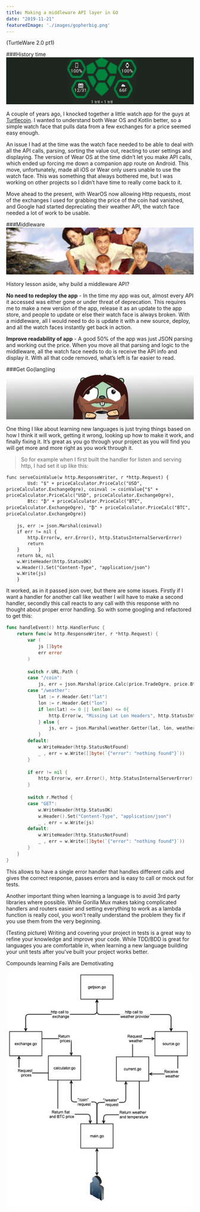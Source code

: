 ```yaml
---
title: Making a middleware API layer in GO 
date: "2019-11-21"
featuredImage: './images/gopherbig.png'
---
```

(TurtleWare 2.0 pt1)
<!-- end -->

###History time
![Watch](./images/trtlwear.png)

A couple of years ago, I knocked together a little watch app for the guys at <a href="https://turtlecoin.lol" target="_blank">Turtlecoin</a>. I wanted to understand both Wear OS and Kotlin better, so a simple watch face that pulls data from a few exchanges for a price seemed easy enough.

An issue I had at the time was the watch face needed to be able to deal with all the API calls, parsing, sorting the value out, reacting to user settings and displaying. The version of Wear OS at the time didn’t let you make API calls, which ended up forcing me down a companion app route on Android. This move, unfortunately, made all iOS or Wear only users unable to use the watch face. This was something that always bothered me, but I was working on other projects so I didn’t have time to really come back to it. 

Move ahead to the present, with WearOS now allowing Http requests, most of the exchanges I used for grabbing the price of the coin had vanished, and Google had started depreciating their weather API, the watch face needed a lot of work to be usable.

###Middleware
![MiddleMan](./images/mmim.png)

History lesson aside, why build a middleware API?

**No need to redeploy the app** - In the time my app was out, almost every API it accessed was either gone or under threat of deprecation. This requires me to make a new version of the app, release it as an update to the app store, and people to update or else their watch face is always broken. With a middleware, all I would need to do is update it with a new source, deploy, and all the watch faces instantly get back in action.

**Improve readability of app** - A good 50% of the app was just JSON parsing and working out the price. When you move all that parsing and logic to the middleware, all the watch face needs to do is receive the API info and display it. With all that code removed, what’s left is far easier to read.

###Get Go(lang)ing
![Gopher](./images/gopher.png)

One thing I like about learning new languages is just trying things based on how I think it will work, getting it wrong, looking up how to make it work, and finally fixing it. It’s great as you go through your project as you will find you will get more and more right as you work through it.

> So for example when I first built the handler for listen and serving http, I had set it up like this:

```
func serveCoinValue(w http.ResponseWriter, r *http.Request) {
		Usd: "$" + priceCalculator.PriceCalc("USD", priceCalculator.ExchangeOgre), coinval := coinValue{"$" + priceCalculator.PriceCalc("USD", priceCalculator.ExchangeOgre),
		Btc: "₿" + priceCalculator.PriceCalc("BTC", priceCalculator.ExchangeOgre), "₿" + priceCalculator.PriceCalc("BTC", priceCalculator.ExchangeOgre)}

	js, err := json.Marshal(coinval)
	if err != nil {
		http.Error(w, err.Error(), http.StatusInternalServerError)
		return
	}		}
	return bk, nil	
	w.WriteHeader(http.StatusOK)
	w.Header().Set("Content-Type", "application/json")
	w.Write(js)
    }
```

It worked, as in it passed json over, but there are some issues. Firstly if I want a handler for another call like weather I will have to make a second handler, secondly this call reacts to any call with this response with no thought about proper error handling. So with some googling and refactored to get this:

```go
func handleEvent() http.HandlerFunc {
	return func(w http.ResponseWriter, r *http.Request) {
		var (
			js []byte
			err error
		)

		switch r.URL.Path {
		case "/coin":
			js, err = json.Marshal(price.Calc(price.TradeOgre, price.BtcFiatPrice, getjson.Map))
		case "/weather":
			lat := r.Header.Get("lat")
			lon := r.Header.Get("lon")
			if len(lat) <= 0 || len(lon) <= 0{
				http.Error(w, "Missing Lat Lon Headers", http.StatusInternalServerError)
			} else {
				js, err = json.Marshal(weather.Getter(lat, lon, weather.OpenWeather, getjson.Map))
			}
		default:
			w.WriteHeader(http.StatusNotFound)
			_ , err = w.Write([]byte(`{"error": "nothing found"}`))
		}

		if err != nil {
			http.Error(w, err.Error(), http.StatusInternalServerError)
		}

		switch r.Method {
		case "GET":
			w.WriteHeader(http.StatusOK)
			w.Header().Set("Content-Type", "application/json")
			_ , err = w.Write(js)
		default:
			w.WriteHeader(http.StatusNotFound)
			_ , err = w.Write([]byte(`{"error": "nothing found"}`))
		}
	}
}
```
This allows to have a single error handler that handles different calls and gives the correct response, passes errors and is easy to call or mock out for tests.

Another important thing when learning a language is to avoid 3rd party libraries where possible. While Gorilla Mux makes taking complicated handlers and routers easier and setting everything to work as a lambda function is really cool, you won't really understand the problem they fix if you use them from the very beginning.

(Testing picture)
Writing and covering your project in tests is a great way to refine your knowledge and improve your code. While TDD/BDD is great for languages you are comfortable in, when learning a new language building your unit tests after you've built your project works better.

Compounds learning
Fails are Demotivating


![Middleware flow](./images/flowmap.png)
